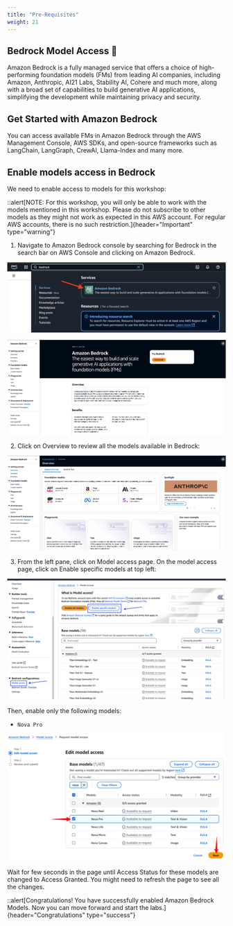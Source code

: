 ```yaml
---
title: "Pre-Requisites"
weight: 21
---
```


## Bedrock Model Access 🎇

Amazon Bedrock is a fully managed service that offers a choice of high-performing foundation models (FMs) from leading AI companies, including Amazon, Anthropic, AI21 Labs, Stability AI, Cohere and much more, along with a broad set of capabilities to build generative AI applications, simplifying the development while maintaining privacy and security.

## Get Started with Amazon Bedrock

You can access available FMs in Amazon Bedrock through the AWS Management Console, AWS SDKs, and open-source frameworks such as LangChain, LangGraph, CrewAI, Llama-Index and many more.

## Enable models access in Bedrock

We need to enable access to models for this workshop:

::alert[NOTE: For this workshop, you will only be able to work with the models mentioned in this workshop. Please do not subscribe to other models as they might not work as expected in this AWS account. For regular AWS accounts, there is no such restriction.]{header="Important" type="warning"}

1. Navigate to Amazon Bedrock console by searching for Bedrock in the search bar on AWS Console and clicking on Amazon Bedrock.

![Pre-Requisites 01](/static/01-images/pre-requisites-01.png)

![Pre-Requisites 02](/static/01-images/pre-requisites-02.png)

2. Click on Overview to review all the models available in Bedrock:

![Pre-Requisites 03](/static/01-images/pre-requisites-03.png)

3. From the left pane, click on Model access page. On the model access page, click on Enable specific models at top left:

![Pre-Requisites 04](/static/01-images/pre-requisites-04.png)

Then, enable only the following models:

- `Nova Pro`

![Pre-Requisites 05](/static/01-images/pre-requisites-05.png)

Wait for few seconds in the page until Access Status for these models are changed to Access Granted. You might need to refresh the page to see all the changes.

::alert[Congratulations! You have successfully enabled Amazon Bedrock Models. Now you can move forward and start the labs.]{header="Congratulations" type="success"}
